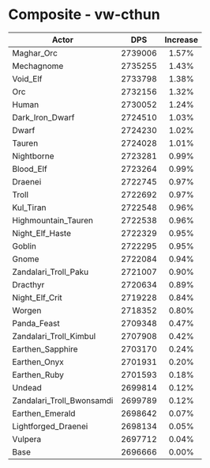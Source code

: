 # Composite - vw-cthun
| Actor | DPS | Increase |
|---|:---:|:---:|
|Maghar_Orc|2739006|1.57%|
|Mechagnome|2735255|1.43%|
|Void_Elf|2733798|1.38%|
|Orc|2732156|1.32%|
|Human|2730052|1.24%|
|Dark_Iron_Dwarf|2724510|1.03%|
|Dwarf|2724230|1.02%|
|Tauren|2724028|1.01%|
|Nightborne|2723281|0.99%|
|Blood_Elf|2723264|0.99%|
|Draenei|2722745|0.97%|
|Troll|2722692|0.97%|
|Kul_Tiran|2722548|0.96%|
|Highmountain_Tauren|2722538|0.96%|
|Night_Elf_Haste|2722329|0.95%|
|Goblin|2722295|0.95%|
|Gnome|2722084|0.94%|
|Zandalari_Troll_Paku|2721007|0.90%|
|Dracthyr|2720634|0.89%|
|Night_Elf_Crit|2719228|0.84%|
|Worgen|2718352|0.80%|
|Panda_Feast|2709348|0.47%|
|Zandalari_Troll_Kimbul|2707908|0.42%|
|Earthen_Sapphire|2703170|0.24%|
|Earthen_Onyx|2701931|0.20%|
|Earthen_Ruby|2701593|0.18%|
|Undead|2699814|0.12%|
|Zandalari_Troll_Bwonsamdi|2699789|0.12%|
|Earthen_Emerald|2698642|0.07%|
|Lightforged_Draenei|2698134|0.05%|
|Vulpera|2697712|0.04%|
|Base|2696666|0.00%|
